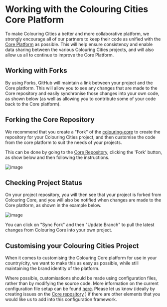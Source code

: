 # Working with the Colouring Cities Core Platform

To make Colouring Cities a better and more collaborative platform, we strongly encourage all of our partners to keep their code as unified with the [Core Platform](https://github.com/colouring-cities/colouring-core) as possible. This will help ensure consistency and enable data sharing between the various Colouring Cities projects, and will also allow us all to continue to improve the Core Platform.

## Working with Forks
By using Forks, GitHub will maintain a link between your project and the Core platform. This will allow you to see any changes that are made to the Core repository and easily synchronise those changes into your own code, as shown below (as well as allowing you to contribute some of your code back to the Core platform).

## Forking the Core Repository
We recommend that you create a "Fork" of the [colouring-core](https://github.com/colouring-cities/colouring-core) to create the repository for your Colouring Cities project, and then customise the code from the core platform to suit the needs of your projects.
  
This can be done by going to the [Core Repository](https://github.com/colouring-cities/colouring-core), clicking the 'Fork' button, as show below and then following the instructions.

![image](https://user-images.githubusercontent.com/21125422/224355892-7cc76027-6402-4fb1-b12b-7c41e3e4e55d.png)

## Checking Project Status
On your project repository, you will then see that your project is forked from Colouring Core, and you will also be notified when changes are made to the Core platform, as shown in the example below.

![image](https://user-images.githubusercontent.com/21125422/224358529-4ef5ac1d-50e2-467b-95aa-033e44cce7af.png)

You can click on "Sync Fork" and then "Update Branch" to pull the latest changes from Colouring Core into your own project.

## Customising your Colouring Cities Project
When it comes to customising the Colouring Core platform for use in your country/city, we want to make this as easy as possible, while still maintaining the brand identity of the platform.

Where possible, customisations should be made using configuration files, rather than by modifying the source code. More information on the current configuration file setup can be found [here](configuring-colouring-cities.md). Please let us know (ideally by creating issues on the [Core repository](https://github.com/colouring-cities/colouring-core) ) if there are other elements that you would like us to add into this configuration framework.
